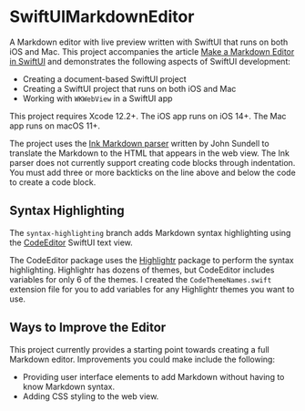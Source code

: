 # SwiftUIMarkdownEditor

A Markdown editor with live preview written with SwiftUI that runs on both iOS and Mac. This project accompanies the article [Make a Markdown Editor in SwiftUI](https://www.swiftdevjournal.com/make-a-markdown-editor-in-swiftui/) and demonstrates the following aspects of SwiftUI development:

* Creating a document-based SwiftUI project
* Creating a SwiftUI project that runs on both iOS and Mac
* Working with `WKWebView` in a SwiftUI app

This project requires Xcode 12.2+. The iOS app runs on iOS 14+. The Mac app runs on macOS 11+.

The project uses the [Ink Markdown parser](https://github.com/JohnSundell/Ink) written by John Sundell to translate the Markdown to the HTML that appears in the web view. The Ink parser does not currently support creating code blocks through indentation. You must add three or more backticks on the line above and below the code to create a code block.

## Syntax Highlighting

The `syntax-highlighting` branch adds Markdown syntax highlighting using the [CodeEditor](https://github.com/ZeeZide/CodeEditor) SwiftUI text view.

The CodeEditor package uses the [Highlightr](https://github.com/raspu/Highlightr) package to perform the syntax highlighting. Highlightr has dozens of themes, but CodeEditor includes variables for only 6 of the themes. I created the `CodeThemeNames.swift` extension file for you to add variables for any Highlightr themes you want to use.

## Ways to Improve the Editor

This project currently provides a starting point towards creating a full Markdown editor. Improvements you could make include the following:

* Providing user interface elements to add Markdown without having to know Markdown syntax.
* Adding CSS styling to the web view.
